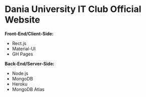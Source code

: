 # Dania University IT Club Official Website
**Front-End/Client-Side:**
- Rect.js
- Material-UI
- GH Pages

**Back-End/Server-Side:**
- Node.js
- MongoDB
- Heroku
- MongoDB Atlas
